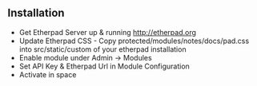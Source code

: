 ## Installation

- Get Etherpad Server up & running <http://etherpad.org>
- Update Etherpad CSS - Copy protected/modules/notes/docs/pad.css into src/static/custom of your etherpad installation
- Enable module under Admin -> Modules
- Set API Key & Etherpad Url in Module Configuration
- Activate in space